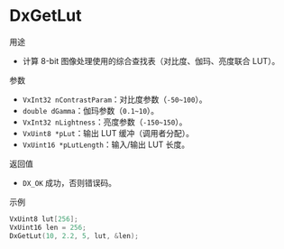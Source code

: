 # DxGetLut

用途
- 计算 8-bit 图像处理使用的综合查找表（对比度、伽玛、亮度联合 LUT）。

参数
- `VxInt32 nContrastParam`：对比度参数（`-50~100`）。
- `double dGamma`：伽玛参数（`0.1~10`）。
- `VxInt32 nLightness`：亮度参数（`-150~150`）。
- `VxUint8 *pLut`：输出 LUT 缓冲（调用者分配）。
- `VxUint16 *pLutLength`：输入/输出 LUT 长度。

返回值
- `DX_OK` 成功，否则错误码。

示例
```c
VxUint8 lut[256];
VxUint16 len = 256;
DxGetLut(10, 2.2, 5, lut, &len);
```